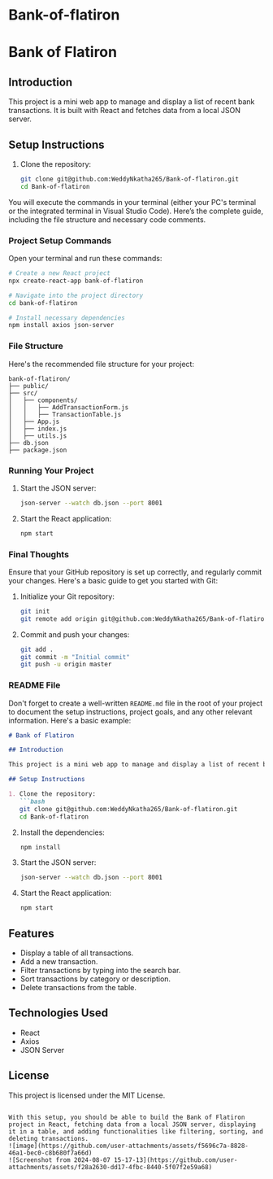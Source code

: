 # Bank-of-flatiron
# Bank of Flatiron

## Introduction

This project is a mini web app to manage and display a list of recent bank transactions. It is built with React and fetches data from a local JSON server.

## Setup Instructions

1. Clone the repository:
   ```bash
   git clone git@github.com:WeddyNkatha265/Bank-of-flatiron.git
   cd Bank-of-flatiron
You will execute the commands in your terminal (either your PC's terminal or the integrated terminal in Visual Studio Code). Here’s the complete guide, including the file structure and necessary code comments.

### Project Setup Commands

Open your terminal and run these commands:

```bash
# Create a new React project
npx create-react-app bank-of-flatiron

# Navigate into the project directory
cd bank-of-flatiron

# Install necessary dependencies
npm install axios json-server
```

### File Structure

Here's the recommended file structure for your project:

```
bank-of-flatiron/
├── public/
├── src/
│   ├── components/
│   │   ├── AddTransactionForm.js
│   │   ├── TransactionTable.js
│   ├── App.js
│   ├── index.js
│   ├── utils.js
├── db.json
├── package.json
```



### Running Your Project

1. Start the JSON server:
   ```bash
   json-server --watch db.json --port 8001
   ```

2. Start the React application:
   ```bash
   npm start
   ```

### Final Thoughts

Ensure that your GitHub repository is set up correctly, and regularly commit your changes. Here's a basic guide to get you started with Git:

1. Initialize your Git repository:
   ```bash
   git init
   git remote add origin git@github.com:WeddyNkatha265/Bank-of-flatiron.git
   ```

2. Commit and push your changes:
   ```bash
   git add .
   git commit -m "Initial commit"
   git push -u origin master
   ```

### README File

Don't forget to create a well-written `README.md` file in the root of your project to document the setup instructions, project goals, and any other relevant information. Here's a basic example:

```markdown
# Bank of Flatiron

## Introduction

This project is a mini web app to manage and display a list of recent bank transactions. It is built with React and fetches data from a local JSON server.

## Setup Instructions

1. Clone the repository:
   ```bash
   git clone git@github.com:WeddyNkatha265/Bank-of-flatiron.git
   cd Bank-of-flatiron
   ```

2. Install the dependencies:
   ```bash
   npm install
   ```

3. Start the JSON server:
   ```bash
   json-server --watch db.json --port 8001
   ```

4. Start the React application:
   ```bash
   npm start
   ```

## Features

- Display a table of all transactions.
- Add a new transaction.
- Filter transactions by typing into the search bar.
- Sort transactions by category or description.
- Delete transactions from the table.

## Technologies Used

- React
- Axios
- JSON Server

## License

This project is licensed under the MIT License.
```

With this setup, you should be able to build the Bank of Flatiron project in React, fetching data from a local JSON server, displaying it in a table, and adding functionalities like filtering, sorting, and deleting transactions.
![image](https://github.com/user-attachments/assets/f5696c7a-8828-46a1-bec0-c8b680f7a66d)
![Screenshot from 2024-08-07 15-17-13](https://github.com/user-attachments/assets/f28a2630-dd17-4fbc-8440-5f07f2e59a68)
